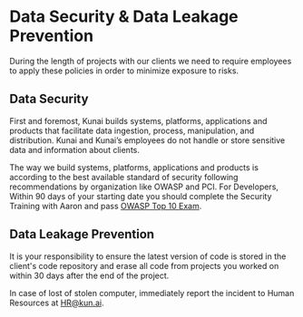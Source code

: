 # Data Security & Data Leakage Prevention

During the length of projects with our clients we need to require employees to apply these policies in order to minimize exposure to risks.

## Data Security

First and foremost, Kunai builds systems, platforms, applications and products that facilitate data ingestion, process, manipulation, and distribution. Kunai and Kunai’s employees do not handle or store sensitive data and information about clients.

The way we build systems, platforms, applications and products is according to the best available standard of security following recommendations by organization like OWASP and PCI. For Developers, Within 90 days of your starting date you should complete the Security Training with Aaron and pass [OWASP Top 10 Exam](https://docs.google.com/a/kunaiconsulting.com/forms/d/1BZXDXAd2XN3YQBGPi_ivx8W8s_LBTI3WmY1qd-Y4ZCQ/edit?usp=sharing).

## Data Leakage Prevention

It is your responsibility to ensure the latest version of code is stored in the client's code repository and erase all code from projects you worked on within 30 days after the end of the project. 

In case of lost of stolen computer, immediately report the incident to Human Resources at HR@kun.ai.

